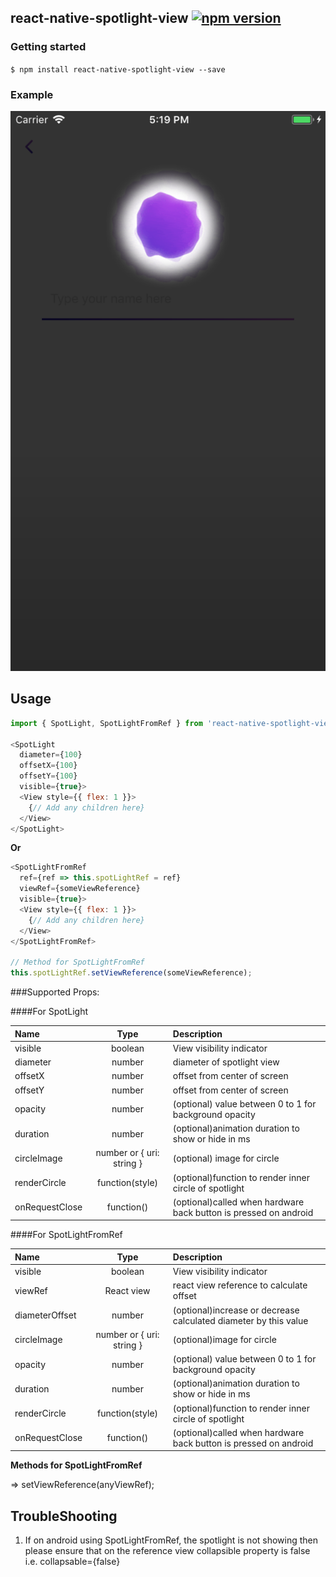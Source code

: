 
## react-native-spotlight-view [![npm version](https://badge.fury.io/js/react-native-spotlight-view.svg)](http://badge.fury.io/js/react-native-spotlight-view)

### Getting started

`$ npm install react-native-spotlight-view --save`

### Example 

![alt text](./example.png?raw=true "Example")


## Usage
```javascript
import { SpotLight, SpotLightFromRef } from 'react-native-spotlight-view';

<SpotLight
  diameter={100}
  offsetX={100}
  offsetY={100}
  visible={true}>
  <View style={{ flex: 1 }}>
    {// Add any children here}
  </View>
</SpotLight>
````
**Or** 
```javascript
<SpotLightFromRef
  ref={ref => this.spotLightRef = ref}
  viewRef={someViewReference}
  visible={true}>
  <View style={{ flex: 1 }}>
    {// Add any children here}
  </View>
</SpotLightFromRef>

// Method for SpotLightFromRef
this.spotLightRef.setViewReference(someViewReference);
```

###Supported Props:

####For SpotLight

| Name  | Type     | Description |
| :---- | :------: | :--- |
| visible | boolean   | View visibility indicator |
| diameter | number   | diameter of spotlight view |
| offsetX | number   | offset from center of screen |
| offsetY | number   |  offset from center of screen |
| opacity | number   | (optional) value between 0 to 1 for background opacity |
| duration | number   | (optional)animation duration to show or hide in ms |
| circleImage | number or { uri: string }   | (optional) image for circle |
| renderCircle | function(style)   |  (optional)function to render inner circle of spotlight |
| onRequestClose | function()   |  (optional)called when hardware back button is pressed on android |


####For SpotLightFromRef

| Name  | Type     | Description |
| :---- | :------: | :--- |
| visible | boolean   | View visibility indicator |
| viewRef | React view   | react view reference to calculate offset |
| diameterOffset | number   | (optional)increase or decrease calculated diameter by this value |
| circleImage | number or { uri: string }   |  (optional)image for circle |
| opacity | number   | (optional) value between 0 to 1 for background opacity |
| duration | number   | (optional)animation duration to show or hide in ms |
| renderCircle | function(style)   |  (optional)function to render inner circle of spotlight |
| onRequestClose | function()   |  (optional)called when hardware back button is pressed on android |

**Methods for SpotLightFromRef**

=> setViewReference(anyViewRef);


## TroubleShooting

1. If on android using SpotLightFromRef, the spotlight is not showing then please ensure that on the reference view collapsible property is false  
  i.e. collapsable={false}


